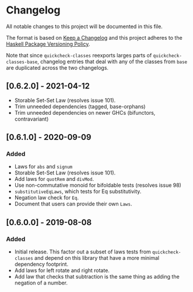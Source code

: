 # Changelog
All notable changes to this project will be documented in this file.

The format is based on [Keep a Changelog](http://keepachangelog.com/en/1.0.0/)
and this project adheres to the [Haskell Package Versioning Policy](https://pvp.haskell.org/).

Note that since `quickcheck-classes` reexports larges parts of
`quickcheck-classes-base`, changelog entries that deal with any of the
classes from `base` are duplicated across the two changelogs.

## [0.6.2.0] - 2021-04-12

- Storable Set-Set Law (resolves issue 101).
- Trim unneeded dependencies (tagged, base-orphans)
- Trim unneeded dependencies on newer GHCs (bifunctors, contravariant)

## [0.6.1.0] - 2020-09-09
### Added
- Laws for `abs` and `signum`
- Storable Set-Set Law (resolves issue 101).
- Add laws for `quotRem` and `divMod`.
- Use non-commutative monoid for bifoldable tests (resolves issue 98)
- `substitutiveEqLaws`, which tests for Eq substitutivity.
- Negation law check for `Eq`.
- Document that users can provide their own `Laws`.

## [0.6.0.0] - 2019-08-08
### Added
- Initial release. This factor out a subset of laws tests
  from `quickcheck-classes` and depend on this library that
  have a more minimal dependency footprint.
- Add laws for left rotate and right rotate.
- Add law that checks that subtraction is the same thing as
  adding the negation of a number.
